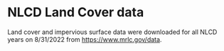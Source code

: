 # NLCD Land Cover data

Land cover and impervious surface data were downloaded for all NLCD years on
8/31/2022 from https://www.mrlc.gov/data.
